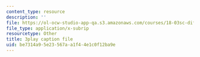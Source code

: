 ```yaml
---
content_type: resource
description: ''
file: https://ol-ocw-studio-app-qa.s3.amazonaws.com/courses/18-03sc-differential-equations-fall-2011/be7314a95e23567aa1f44e1c0f12ba9e_d521hz0sGtE.vtt
file_type: application/x-subrip
resourcetype: Other
title: 3play caption file
uid: be7314a9-5e23-567a-a1f4-4e1c0f12ba9e
---
```

